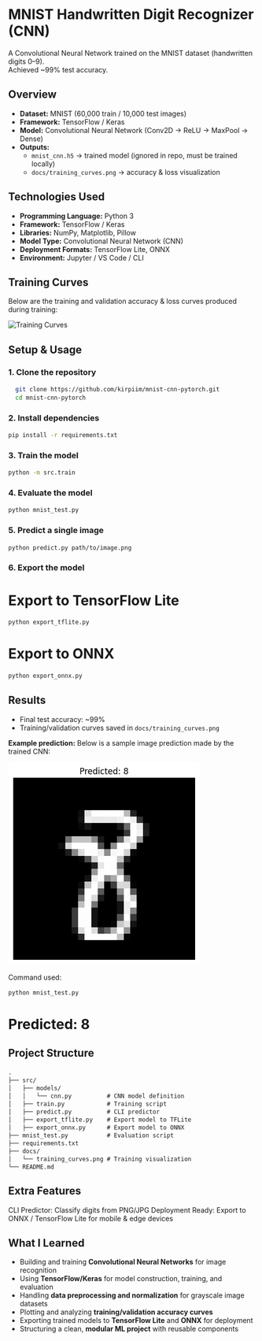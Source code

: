 # MNIST Handwritten Digit Recognizer (CNN)

A Convolutional Neural Network trained on the MNIST dataset (handwritten digits 0–9).  
Achieved ~99% test accuracy.

## Overview
- **Dataset:** MNIST (60,000 train / 10,000 test images)
- **Framework:** TensorFlow / Keras
- **Model:** Convolutional Neural Network (Conv2D → ReLU → MaxPool → Dense)
- **Outputs:**
  - `mnist_cnn.h5` → trained model (ignored in repo, must be trained locally)
  - `docs/training_curves.png` → accuracy & loss visualization

## Technologies Used
- **Programming Language:** Python 3  
- **Framework:** TensorFlow / Keras  
- **Libraries:** NumPy, Matplotlib, Pillow  
- **Model Type:** Convolutional Neural Network (CNN)  
- **Deployment Formats:** TensorFlow Lite, ONNX  
- **Environment:** Jupyter / VS Code / CLI

## Training Curves
Below are the training and validation accuracy & loss curves produced during training:

![Training Curves](docs/training_curves.png)

## Setup & Usage

### 1. Clone the repository
```bash
  git clone https://github.com/kirpiim/mnist-cnn-pytorch.git
  cd mnist-cnn-pytorch
```
### 2. Install dependencies
```bash
pip install -r requirements.txt
```


### 3. Train the model
```bash
python -m src.train
```
### 4. Evaluate the model
```bash
python mnist_test.py
```
### 5. Predict a single image
```bash
python predict.py path/to/image.png
```
### 6. Export the model

# Export to TensorFlow Lite
```bash
python export_tflite.py
```
# Export to ONNX
```bash
python export_onnx.py
```

## Results
- Final test accuracy: ~99%  
- Training/validation curves saved in `docs/training_curves.png`

**Example prediction:**
Below is a sample image prediction made by the trained CNN:

![Sample Prediction](docs/sample_prediction.png)

Command used:
```bash
python mnist_test.py
```

# Predicted: 8

## Project Structure

```text
.
├── src/
│   ├── models/
│   │   └── cnn.py          # CNN model definition
│   ├── train.py            # Training script
│   ├── predict.py          # CLI predictor
│   ├── export_tflite.py    # Export model to TFLite
│   ├── export_onnx.py      # Export model to ONNX
├── mnist_test.py           # Evaluation script
├── requirements.txt
├── docs/
│   └── training_curves.png # Training visualization
└── README.md
```

## Extra Features
CLI Predictor: Classify digits from PNG/JPG
Deployment Ready: Export to ONNX / TensorFlow Lite for mobile & edge devices

## What I Learned
- Building and training **Convolutional Neural Networks** for image recognition  
- Using **TensorFlow/Keras** for model construction, training, and evaluation  
- Handling **data preprocessing and normalization** for grayscale image datasets  
- Plotting and analyzing **training/validation accuracy curves**  
- Exporting trained models to **TensorFlow Lite** and **ONNX** for deployment  
- Structuring a clean, **modular ML project** with reusable components  
